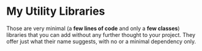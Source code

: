 # My Utility Libraries

Those are very minimal (a **few lines of code** and only a **few classes**) libraries that you can add without any further thought to your project. They offer just what their name suggests, with no or a minimal dependency only.